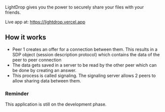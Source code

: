 LightDrop gives you the power to securely share your files with your friends.

Live app at: https://lightdrop.vercel.app

## How it works
- Peer 1 creates an offer for a connection between them. This results in a SDP object (session description protocol) which contains the data of the peer to peer connection
- The data gets saved in a server to be read by the other peer which can be done by creating an answer.
- This process is called signaling. The signaling server allows 2 peers to allow sharing data between them.

### Reminder
This application is still on the development phase.

